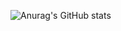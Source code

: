 ![Anurag's GitHub stats](https://github-readme-stats.vercel.app/api?username=zhangwb1996&show_icons=true&theme=radical&count_private=true)
